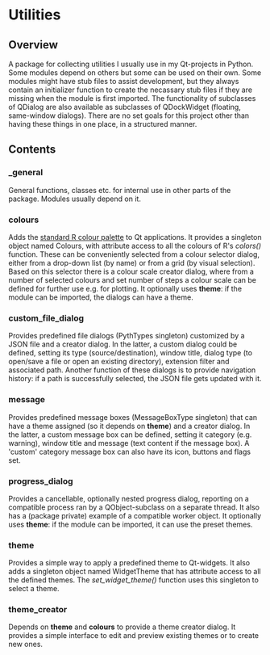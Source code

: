 # Utilities #
## Overview ##

A package for collecting utilities I usually use in my Qt-projects in Python. Some modules depend on others but some can be used on their own. Some modules might have stub files to assist development, but they always contain an initializer function to create the necassary stub files if they are missing when the module is first imported. The functionality of subclasses of QDialog are also available as subclasses of QDockWidget (floating, same-window dialogs). There are no set goals for this project other than having these things in one place, in a structured manner.

## Contents ##
### _general ###

General functions, classes etc. for internal use in other parts of the package. Modules usually depend on it.

### colours ###

Adds the [standard R colour palette](https://r-charts.com/colors/) to Qt applications. It provides a singleton object named Colours, with attribute access to all the colours of R's *colors()* function. These can be conveniently selected from a colour selector dialog, either from a drop-down list (by name) or from a grid (by visual selection). Based on this selector there is a colour scale creator dialog, where from a number of selected colours and set number of steps a colour scale can be defined for further use e.g. for plotting. It optionally uses **theme**: if the module can be imported, the dialogs can have a theme.

### custom_file_dialog ###

Provides predefined file dialogs (PythTypes singleton) customized by a JSON file and a creator dialog. In the latter, a custom dialog could be defined, setting its type (source/destination), window title, dialog type (to open/save a file or open an existing directory), extension filter and associated path. Another function of these dialogs is to provide navigation history: if a path is successfully selected, the JSON file gets updated with it.

### message ###

Provides predefined message boxes (MessageBoxType singleton) that can have a theme assigned (so it depends on **theme**) and a creator dialog. In the latter, a custom message box can be defined, setting it category (e.g. warning), window title and message (text content if the message box). A 'custom' category message box can also have its icon, buttons and flags set.

### progress_dialog ###

Provides a cancellable, optionally nested progress dialog, reporting on a compatible process ran by a QObject-subclass on a separate thread. It also has a (package private) example of a compatible worker object. It optionally uses **theme**: if the module can be imported, it can use the preset themes.

### theme ###

Provides a simple way to apply a predefined theme to Qt-widgets. It also adds a singleton object named WidgetTheme that has attribute access to all the defined themes. The *set_widget_theme()* function uses this singleton to select a theme.

### theme_creator ###

Depends on **theme** and **colours** to provide a theme creator dialog. It provides a simple interface to edit and preview existing themes or to create new ones.